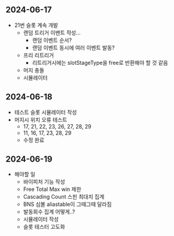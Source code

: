 
## 2024-06-17

- 21번 슬롯 계속 개발
	- 랜덤 트리거 이벤트 작성...
		- 랜덤 이벤트 순서?
		- 랜덤 이벤트 동시에 여러 이벤트 발동?
	- 프리 리트리거
		- 리트리거시에는 slotStageType을 free로 반환해야 할 것 같음
	- 머지 충돌
	- 시뮬레이터

## 2024-06-18

- 테스트 슬롯 시뮬레이터 작성
- 머지시 위치 오류 테스트
	- 17, 21, 22, 23, 26, 27, 28, 29
	- 11, 16, 17, 23, 28, 29
	- 수정 완료

## 2024-06-19

- 해야할 일
	- 바이피처 기능 작성
	- Free Total Max win 제한
	- Cascading Count 스핀 최대치 집계
	- BNS 심볼 aliastable이 그때그때 달라짐
	- 발동회수 집계 어떻게..?
	- 시뮬레이터 작성
	- 슬롯 테스터 고도화